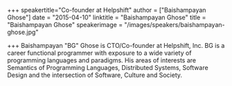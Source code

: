 +++
speakertitle="Co-founder at Helpshift"
author = ["Baishampayan Ghose"]
date = "2015-04-10"
linktitle = "Baishampayan Ghose"
title = "Baishampayan Ghose"
speakerimage = "/images/speakers/baishampayan-ghose.jpg"

+++
Baishampayan "BG" Ghose is CTO/Co-founder at Helpshift, Inc. BG is a career functional programmer with exposure to a wide variety of programming languages and paradigms. His areas of interests are Semantics of Programming Languages, Distributed Systems, Software Design and the intersection of Software, Culture and Society.
